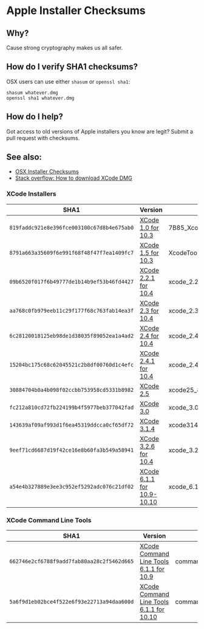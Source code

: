 # Apple Installer Checksums

## Why?

Cause strong cryptography makes us all safer.

## How do I verify SHA1 checksums?

OSX users can use either `shasum` or `openssl sha1`:

````
shasum whatever.dmg
openssl sha1 whatever.dmg
````

## How do I help?

Got access to old versions of Apple installers you know are legit? Submit a pull request with checksums.

## See also:

* [OSX Installer Checksums](readme.md)
* [Stack overflow: How to download XCode DMG](http://stackoverflow.com/questions/10335747/how-to-download-xcode-4-5-6-7-and-get-the-dmg-file/12724297)

### XCode Installers

| SHA1 | Version | Filename |
| ------- | ---- | -------- |
| `819faddc921e8e396fce003100c67d8b4e675ab0` | [XCode 1.0 for 10.3][1.0] | 7B85_Xcode_CD.dmg
| `8791a663a35609f6e991f68f48f47f7ea1409fc7` | [XCode 1.5 for 10.3][1.5] | XcodeTools1.5__CD.dmg
| `09b6520f017f6b49777de1b14b9ef53b46fd4427` | [XCode 2.2.1 for 10.4][2.2.1] | xcode_2.2.1_8g1165_018213632.dmg
| `aa768c0fb979eeb11c29f177f68c763fab14ea3f` | [XCode 2.3 for 10.4][2.3] | xcode_2.3_8m1780_oz693620813.dmg
| `6c28120018125eb98de1d38035f89052ea1a4ad2` | [XCode 2.4 for 10.4][2.4] | xcode_2.4_8k1079_6936199.dmg
| `15204bc175c68c62045521c2b8df00760d1c4efc` | [XCode 2.4.1 for 10.4][2.4.1] | xcode_2.4.1_8m1910_6936315.dmg
| `30884704b0a4b098f02ccbb753958cd5331b8982` | [XCode 2.5][2.5] | xcode25_8m2558_developerdvd.dmg
| `fc212a810cd72fb224199b4f5977beb377042fad` | [XCode 3.0][3.0] | xcode_3.0.dmg
| `143639af09af993d1f6ea45319ddcca0cf65df72` | [XCode 3.1.4][3.1.4] | xcode314_2809_developerdvd.dmg
| `9eef71cd6687d19f42ce16e8b60fa3b549a58941` | [XCode 3.2.6 for 10.4][3.2.6] | xcode_3.2.6_and_ios_sdk_4.3.dmg
| `a54e4b327889e3ee3c952ef5292adc076c21df02` | [XCode 6.1.1 for 10.9-10.10][6.1.1] | xcode_6.1.1.dmg

 [1.0]: http://developer.apple.com/devcenter/download.action?path=/Mac_OS_X/Mac_OS_X_10.3_Build_7B85/7B85_Xcode_CD.dmg
 [1.5]: http://developer.apple.com/devcenter/download.action?path=/Developer_Tools/xcode_v1.5/xcode_tools_1.5_cd.dmg.bin
 [2.2.1]: http://developer.apple.com/devcenter/download.action?path=/Developer_Tools/xcode_tools_2.2.1/xcode_2.2.1_8g1165_018213632.dmg
 [2.3]: http://developer.apple.com/devcenter/download.action?path=/Developer_Tools/xcode_2.3/xcode_2.3_8m1780_oz693620813.dmg
 [2.4]: http://developer.apple.com/devcenter/download.action?path=/Developer_Tools/xcode_2.4/xcode_2.4_8k1079_6936199.dmg
 [2.4.1]: http://developer.apple.com/devcenter/download.action?path=/Developer_Tools/xcode_2.4.1/xcode_2.4.1_8m1910_6936315.dmg
 [2.5]: http://developer.apple.com/devcenter/download.action?path=/Developer_Tools/xcode_2.5_developer_tools/xcode25_8m2558_developerdvd.dmg
 [3.0]: http://developer.apple.com/devcenter/download.action?path=/Developer_Tools/xcode_3.0/xcode_3.0.dmg
 [3.1.4]: http://developer.apple.com/devcenter/download.action?path=/Developer_Tools/xcode_3.1.4_developer_tools/xcode314_2809_developerdvd.dmg
 [3.2.6]: http://developer.apple.com/devcenter/download.action?path=/Developer_Tools/xcode_3.2.6_and_ios_sdk_4.3__final/xcode_3.2.6_and_ios_sdk_4.3.dmg
 [6.1.1]: http://developer.apple.com/devcenter/download.action?path=/Developer_Tools/xcode_6.1.1/xcode_6.1.1.dmg

### XCode Command Line Tools

| SHA1 | Version | Filename |
| ------- | ---- | -------- |
| `662746e2cf6788f9add7fab80aa28c2f5462d665` | [XCode Command Line Tools 6.1.1 for 10.9][cli-6.1.1-10.9] | commandlinetoolsosx10.9forxcode6.1.1.dmg
| `5a6f9d1eb02bce4f522e6f93e22713a94daa600d` | [XCode Command Line Tools 6.1.1 for 10.10][cli-6.1.1-10.10] | commandlinetoolsosx10.10forxcode6.1.1.dmg

 [cli-6.1.1-10.9]: http://developer.apple.com/devcenter/download.action?path=/Developer_Tools/command_line_tools_os_x_10.9_for_xcode__xcode_6.1.1/commandlinetoolsosx10.9forxcode6.1.1.dmg
 [cli-6.1.1-10.10]: http://developer.apple.com/devcenter/download.action?path=/Developer_Tools/command_line_tools_os_x_10.10_for_xcode__xcode_6.1.1/commandlinetoolsosx10.10forxcode6.1.1.dmg
